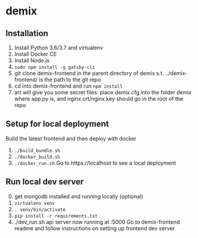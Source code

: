# demix

## Installation
1. Install Python 3.6/3.7 and virtualenv
2. Install Docker CE
3. Install Node.js
4. ```sudo npm install -g gatsby-cli```
5. git clone demix-frontend in the parent directory of demix s.t. ../demix-frontend/ is the path to the git repo
6. cd into demix-frontend and run ```npm install```
7. art will give you some secret files: place demix.cfg into the folder demix where app.py is, and nginx.crt/nginx.key should go in the root of the repo


## Setup for local deployment
Build the latest frontend and then deploy with docker
1. ```./build_bundle.sh```
2. ```./docker_build.sh```
3. ```./docker_run.sh```
Go to https://localhost to see a local deployment

## Run local dev server
0. get mongodb installed and running locally (optional)
1. ```virtualenv venv```
2. ```. venv/bin/activate```
3. ```pip install -r requirements.txt```
4. ./dev_run.sh 
api server now running at :5000
Go to demix-frontend readme and follow instructions on setting up frontend dev server
